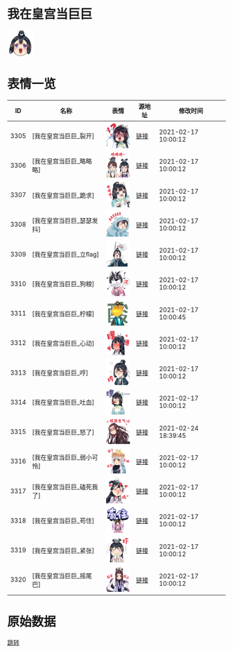# 我在皇宫当巨巨

<img src="./cover.png" height="60" alt="cover" />

# 表情一览

|ID|名称|表情|源地址|修改时间|
|----|----|----|----|----|
|3305|[我在皇宫当巨巨_裂开]|<img src="./pic/003305_%5B我在皇宫当巨巨_裂开%5D.png" height="60" alt="裂开"/>|[链接](http://i0.hdslb.com/bfs/emote/1588b84d03b255e4a267366818174a4f196b417e.png)|2021-02-17 10:00:12|
|3306|[我在皇宫当巨巨_略略略]|<img src="./pic/003306_%5B我在皇宫当巨巨_略略略%5D.png" height="60" alt="略略略"/>|[链接](http://i0.hdslb.com/bfs/emote/a7efa1945e3fcdf002416afcf1b639203b85541a.png)|2021-02-17 10:00:12|
|3307|[我在皇宫当巨巨_跪求]|<img src="./pic/003307_%5B我在皇宫当巨巨_跪求%5D.png" height="60" alt="跪求"/>|[链接](http://i0.hdslb.com/bfs/emote/8f702d5168719273a1627a951a585ae1771e9020.png)|2021-02-17 10:00:12|
|3308|[我在皇宫当巨巨_瑟瑟发抖]|<img src="./pic/003308_%5B我在皇宫当巨巨_瑟瑟发抖%5D.png" height="60" alt="瑟瑟发抖"/>|[链接](http://i0.hdslb.com/bfs/emote/a246eaca19127e6673f4b06d7972697b91ecc32f.png)|2021-02-17 10:00:12|
|3309|[我在皇宫当巨巨_立flag]|<img src="./pic/003309_%5B我在皇宫当巨巨_立flag%5D.png" height="60" alt="立flag"/>|[链接](http://i0.hdslb.com/bfs/emote/c93e4e9af1fc03410742f08b7b69ae4d4daeabae.png)|2021-02-17 10:00:12|
|3310|[我在皇宫当巨巨_狗粮]|<img src="./pic/003310_%5B我在皇宫当巨巨_狗粮%5D.png" height="60" alt="狗粮"/>|[链接](http://i0.hdslb.com/bfs/emote/b3f977573326d6dfa99c4f9e85d9bf00ff0c5606.png)|2021-02-17 10:00:12|
|3311|[我在皇宫当巨巨_柠檬]|<img src="./pic/003311_%5B我在皇宫当巨巨_柠檬%5D.png" height="60" alt="柠檬"/>|[链接](http://i0.hdslb.com/bfs/emote/5bb7d782334a69f8f65d8689b4b988b99898f91f.png)|2021-02-17 10:00:45|
|3312|[我在皇宫当巨巨_心动]|<img src="./pic/003312_%5B我在皇宫当巨巨_心动%5D.png" height="60" alt="心动"/>|[链接](http://i0.hdslb.com/bfs/emote/3613466cb808b2ede35575f26c505a15277ef524.png)|2021-02-17 10:00:12|
|3313|[我在皇宫当巨巨_哼]|<img src="./pic/003313_%5B我在皇宫当巨巨_哼%5D.png" height="60" alt="哼"/>|[链接](http://i0.hdslb.com/bfs/emote/ee6362f813bd9121a514a31a4b53d22dab977da0.png)|2021-02-17 10:00:12|
|3314|[我在皇宫当巨巨_吐血]|<img src="./pic/003314_%5B我在皇宫当巨巨_吐血%5D.png" height="60" alt="吐血"/>|[链接](http://i0.hdslb.com/bfs/emote/105850229ec502c26ece8fc80374df252ac31655.png)|2021-02-17 10:00:12|
|3315|[我在皇宫当巨巨_怒了]|<img src="./pic/003315_%5B我在皇宫当巨巨_怒了%5D.png" height="60" alt="怒了"/>|[链接](http://i0.hdslb.com/bfs/emote/218b578c9ac3edf27b8ff8dd8e27e08d34b5f6e9.png)|2021-02-24 18:39:45|
|3316|[我在皇宫当巨巨_弱小可怜]|<img src="./pic/003316_%5B我在皇宫当巨巨_弱小可怜%5D.png" height="60" alt="弱小可怜"/>|[链接](http://i0.hdslb.com/bfs/emote/d6a2077e8de641938398fac55158d723357b2451.png)|2021-02-17 10:00:12|
|3317|[我在皇宫当巨巨_磕死我了]|<img src="./pic/003317_%5B我在皇宫当巨巨_磕死我了%5D.png" height="60" alt="磕死我了"/>|[链接](http://i0.hdslb.com/bfs/emote/198ac5a8a11326dcebd2f1a72e60aff780a3849b.png)|2021-02-17 10:00:12|
|3318|[我在皇宫当巨巨_苟住]|<img src="./pic/003318_%5B我在皇宫当巨巨_苟住%5D.png" height="60" alt="苟住"/>|[链接](http://i0.hdslb.com/bfs/emote/93d225adac54dd497974c543755bfe63ec41517a.png)|2021-02-17 10:00:12|
|3319|[我在皇宫当巨巨_紧张]|<img src="./pic/003319_%5B我在皇宫当巨巨_紧张%5D.png" height="60" alt="紧张"/>|[链接](http://i0.hdslb.com/bfs/emote/f6e07073dec43eedf0c16a09c8620c49816e2ed8.png)|2021-02-17 10:00:12|
|3320|[我在皇宫当巨巨_摇尾巴]|<img src="./pic/003320_%5B我在皇宫当巨巨_摇尾巴%5D.png" height="60" alt="摇尾巴"/>|[链接](http://i0.hdslb.com/bfs/emote/56f61800085b5d82767f66aaf3aa3827775bbc28.png)|2021-02-17 10:00:12|

# 原始数据

[跳转](./raw.json)

